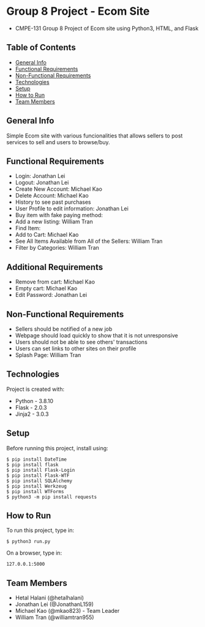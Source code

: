 # Group 8 Project - Ecom Site
- CMPE-131 Group 8 Project of Ecom site using Python3, HTML, and Flask

## Table of Contents
* [General Info](#general-info)
* [Functional Requirements](#functional-requirements)
* [Non-Functional Requirements](#non-functional-requirements)
* [Technologies](#technologies)
* [Setup](#setup)
* [How to Run](#how-to-run)
* [Team Members](#team-members)

## General Info
Simple Ecom site with various funcionalities that allows sellers to post services to sell and users to browse/buy.

## Functional Requirements
- Login: Jonathan Lei
- Logout: Jonathan Lei
- Create New Account: Michael Kao
- Delete Account: Michael Kao
- History to see past purchases
- User Profile to edit information: Jonathan Lei
- Buy item with fake paying method: 
- Add a new listing: William Tran
- Find Item:
- Add to Cart: Michael Kao
- See All Items Available from All of the Sellers: William Tran
- Filter by Categories: William Tran

## Additional Requirements
- Remove from cart: Michael Kao
- Empty cart: Michael Kao
- Edit Password: Jonathan Lei

## Non-Functional Requirements
- Sellers should be notified of a new job
- Webpage should load quickly to show that it is not unresponsive
- Users should not be able to see others' transactions
- Users can set links to other sites on their profile
- Splash Page: William Tran

## Technologies
Project is created with:
* Python - 3.8.10
* Flask - 2.0.3
* Jinja2 - 3.0.3

## Setup
Before running this project, install using:
```
$ pip install DateTime
$ pip install flask
$ pip install Flask-Login
$ pip install Flask-WTF
$ pip install SQLAlchemy
$ pip install Werkzeug
$ pip install WTForms
$ python3 -m pip install requests

```

## How to Run
To run this project, type in:
```
$ python3 run.py
```
On a browser, type in:
```
127.0.0.1:5000
```

## Team Members
- Hetal Halani (@hetalhalani)
- Jonathan Lei (@JonathanL159)
- Michael Kao (@mkao823) - Team Leader
- William Tran (@williamtran955)
